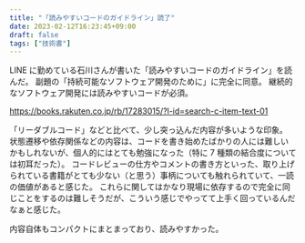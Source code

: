 ```yaml
---
title: "「読みやすいコードのガイドライン」読了"
date: 2023-02-12T16:23:45+09:00
draft: false
tags: ["技術書"]
---
```


LINE に勤めている石川さんが書いた「読みやすいコードのガイドライン」を読んだ。
副題の「持続可能なソフトウェア開発のために」に完全に同意。
継続的なソフトウェア開発には読みやすいコードが必須。

https://books.rakuten.co.jp/rb/17283015/?l-id=search-c-item-text-01

「リーダブルコード」などと比べて、少し突っ込んだ内容が多いような印象。
状態遷移や依存関係などの内容は、コードを書き始めたばかりの人には難しいかもしれないが、個人的にはとても勉強になった（特に 7 種類の結合度については初耳だった）。
コードレビューの仕方やコメントの書き方といった、取り上げられている書籍がとても少ない（と思う）事柄についても触れられていて、一読の価値があると感じた。
これらに関してはかなり現場に依存するので完全に同じことをするのは難しそうだが、こういう感じでやってて上手く回っているんだなぁと感じた。

内容自体もコンパクトにまとまっており、読みやすかった。
